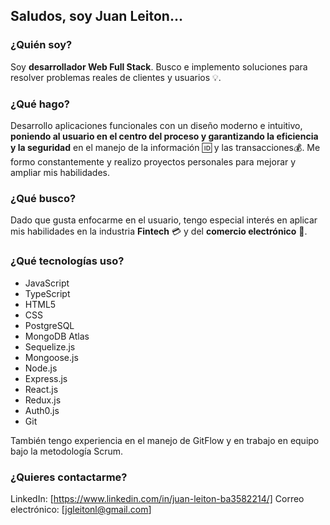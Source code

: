 ## Saludos, soy Juan Leiton... ##

### ¿Quién soy? ###
Soy **desarrollador Web Full Stack**. Busco e implemento soluciones para resolver problemas reales de clientes y usuarios 💡.

### ¿Qué hago? ###
Desarrollo aplicaciones funcionales con un diseño moderno e intuitivo, **poniendo al usuario en el centro del proceso y garantizando la eficiencia y la seguridad** en el manejo de la información 🆔 y las transacciones💰. Me formo constantemente y realizo proyectos personales para mejorar y ampliar mis habilidades.

### ¿Qué busco? ###
Dado que gusta enfocarme en el usuario, tengo especial interés en aplicar mis habilidades en la industria **Fintech** 💳 y del **comercio electrónico** 🛒.

### ¿Qué tecnologías uso? ###
- JavaScript
- TypeScript
- HTML5
- CSS
- PostgreSQL
- MongoDB Atlas
- Sequelize.js
- Mongoose.js
- Node.js
- Express.js
- React.js
- Redux.js
- Auth0.js
- Git

También tengo experiencia en el manejo de GitFlow y en trabajo en equipo bajo la metodología Scrum.

### ¿Quieres contactarme? ###
LinkedIn: [https://www.linkedin.com/in/juan-leiton-ba3582214/]
Correo electrónico: [jgleitonl@gmail.com]
